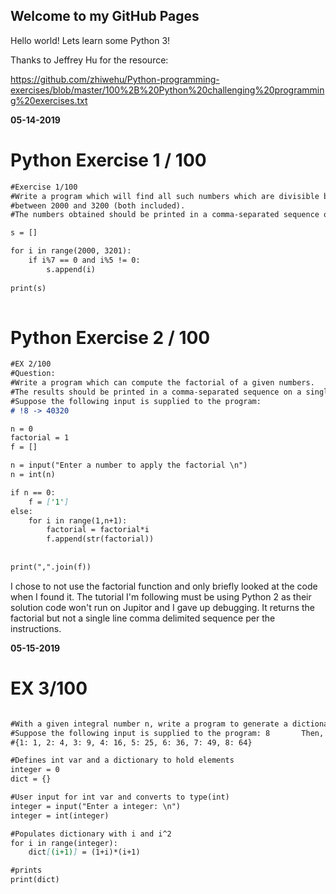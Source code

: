 ## Welcome to my GitHub Pages

Hello world! Lets learn some Python 3!


Thanks to Jeffrey Hu for the resource:

https://github.com/zhiwehu/Python-programming-exercises/blob/master/100%2B%20Python%20challenging%20programming%20exercises.txt

__05-14-2019__

# Python Exercise 1 / 100

```markdown
#Exercise 1/100
#Write a program which will find all such numbers which are divisible by 7 but are not a multiple of 5,
#between 2000 and 3200 (both included).
#The numbers obtained should be printed in a comma-separated sequence on a single line.

s = []

for i in range(2000, 3201):
    if i%7 == 0 and i%5 != 0:
        s.append(i)
    
print(s)
    
```

# Python Exercise 2 / 100

```markdown
#EX 2/100
#Question:
#Write a program which can compute the factorial of a given numbers.
#The results should be printed in a comma-separated sequence on a single line.
#Suppose the following input is supplied to the program:
# !8 -> 40320

n = 0
factorial = 1
f = []

n = input("Enter a number to apply the factorial \n")
n = int(n)

if n == 0:
    f = ['1']
else:    
    for i in range(1,n+1):
        factorial = factorial*i
        f.append(str(factorial))
    
    
print(",".join(f)) 
```

I chose to not use the factorial function and only briefly looked at the code when I found it. The tutorial I'm following must be using Python 2 as their solution code won't run on Jupitor and I gave up debugging. It returns the factorial but not a single line comma delimited sequence per the instructions.


__05-15-2019__

# EX 3/100

```markdown

#With a given integral number n, write a program to generate a dictionary that contains (i, i*i) such that is an integral number between #1 and n (both included). and then the program should print the dictionary.
#Suppose the following input is supplied to the program: 8       Then, the output should be:
#{1: 1, 2: 4, 3: 9, 4: 16, 5: 25, 6: 36, 7: 49, 8: 64}

#Defines int var and a dictionary to hold elements    
integer = 0
dict = {}

#User input for int var and converts to type(int)
integer = input("Enter a integer: \n")
integer = int(integer)

#Populates dictionary with i and i^2
for i in range(integer):
    dict[(i+1)] = (1+i)*(i+1)

#prints    
print(dict)
```
